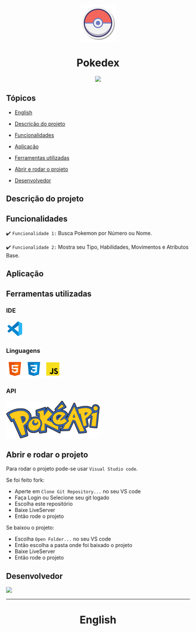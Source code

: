 <p align="center">
   <img src="./gitimages/pokeball_logo.png"/>
</p>

<h1 align="center">Pokedex</h1>

<p align="center">
   <img src="http://img.shields.io/static/v1?label=STATUS&message=EM%20DESENVOLVIMENTO&color=RED&style=for-the-badge"/>
</p>

## Tópicos

- [English](#english)

- [Descrição do projeto](#descrição-do-projeto)

- [Funcionalidades](#funcionalidades)

- [Aplicação](#aplicação)

- [Ferramentas utilizadas](#ferramentas-utilizadas)

- [Abrir e rodar o projeto](#abrir-e-rodar-o-projeto)

- [Desenvolvedor](#desenvolvedor)

## Descrição do projeto

<p align="justify">

</p>

## Funcionalidades

:heavy_check_mark: `Funcionalidade 1:` Busca Pokemon por Número ou Nome.

:heavy_check_mark: `Funcionalidade 2:` Mostra seu Tipo, Habilidades, Movimentos e Atributos Base.

## Aplicação

<div align="center">

  </div>

###

## Ferramentas utilizadas

### IDE

<a href="https://code.visualstudio.com" target="_blank"> <img src="./gitImages/vscode_logo.png" alt="Visual Studio code"></a>

### Linguagens

<a href="https://www.w3.org/html/" target="_blank"> <img src="./gitImages/html_logo.png" alt="Html"></a>
<a href="https://www.w3.org/Style/CSS/" target="_blank"> <img src="./gitImages/css_logo.png" alt="Css"></a>
<a href="https://www.javascript.com" target="_blank"> <img src="./gitImages/javascript_logo.png" alt="JavaScript"></a>

### API

<a href="https://pokeapi.co" target="_blank"> <img src="./gitImages/pokeapi_logo.png" alt="PokéAPI"></a>

## Abrir e rodar o projeto

Para rodar o projeto pode-se usar `Visual Studio code`.

Se foi feito fork:

- Aperte em `Clone Git Repository...` no seu VS code
- Faça Login ou Selecione seu git logado
- Escolha este repositório
- Baixe LiveServer
- Então rode o projeto

Se baixou o projeto:

- Escolha `Open Folder...` no seu VS code
- Então escolha a pasta onde foi baixado o projeto
- Baixe LiveServer
- Então rode o projeto

## Desenvolvedor

<a href="https://github.com/Thomas-Teo/Pokedex/graphs/contributors">
  <img src="https://contrib.rocks/image?repo=Thomas-Teo/Pokedex" />
</a>

<hr>

<h1 align="center" id="english">English</h1>
